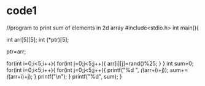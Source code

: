 # code1
//program to print sum of elements in 2d array
#include<stdio.h>
int main(){

int arr[5][5];
int (*ptr)[5];

ptr=arr;

for(int i=0;i<5;i++){
    for(int j=0;j<5;j++){
        arr[i][j]=rand()%25;
    }
}
int sum=0;
for(int i=0;i<5;i++){
    for(int j=0;j<5;j++){
        printf("%d ", *(*(arr+i)+j));
        sum+= *(*(arr+i)+j);
    }
    printf("\n");
}
printf("%d", sum);
}
